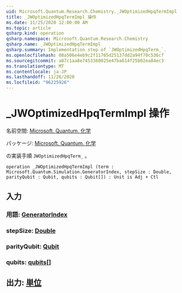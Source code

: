 ```yaml
---
uid: Microsoft.Quantum.Research.Chemistry._JWOptimizedHpqTermImpl
title: _JWOptimizedHpqTermImpl 操作
ms.date: 11/25/2020 12:00:00 AM
ms.topic: article
qsharp.kind: operation
qsharp.namespace: Microsoft.Quantum.Research.Chemistry
qsharp.name: _JWOptimizedHpqTermImpl
qsharp.summary: Implementation step of `JWOptimizedHpqTerm_`.
ms.openlocfilehash: 08a506e4eb9c2f11765d25137dd2a94f70c536cf
ms.sourcegitcommit: a87c1aa8e7453360025e47ba614f25b02ea84ec3
ms.translationtype: MT
ms.contentlocale: ja-JP
ms.lasthandoff: 11/26/2020
ms.locfileid: "96225926"
---
```

# <a name="_jwoptimizedhpqtermimpl-operation"></a>_JWOptimizedHpqTermImpl 操作

名前空間: [Microsoft. Quantum. 化学](xref:Microsoft.Quantum.Research.Chemistry)

パッケージ: [Microsoft. Quantum. 化学](https://nuget.org/packages/Microsoft.Quantum.Research.Chemistry)


の実装手順 `JWOptimizedHpqTerm_` 。

```qsharp
operation _JWOptimizedHpqTermImpl (term : Microsoft.Quantum.Simulation.GeneratorIndex, stepSize : Double, parityQubit : Qubit, qubits : Qubit[]) : Unit is Adj + Ctl
```


## <a name="input"></a>入力

### <a name="term--generatorindex"></a>用語: [GeneratorIndex](xref:Microsoft.Quantum.Simulation.GeneratorIndex)




### <a name="stepsize--double"></a>stepSize: [Double](xref:microsoft.quantum.lang-ref.double)




### <a name="parityqubit--qubit"></a>parityQubit: [Qubit](xref:microsoft.quantum.lang-ref.qubit)




### <a name="qubits--qubit"></a>qubits: [qubits](xref:microsoft.quantum.lang-ref.qubit)[]





## <a name="output--unit"></a>出力: [単位](xref:microsoft.quantum.lang-ref.unit)

